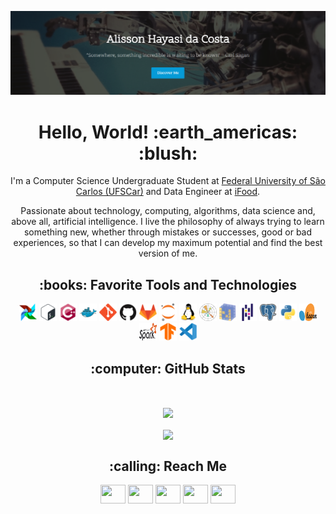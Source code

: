 ![](https://github.com/ahayasic/ahayasic/blob/main/assets/header.png)

<h1 align='center'>
  Hello, World! :earth_americas: :blush:
</h1>

<p align='center'>
  I'm a Computer Science Undergraduate Student at <a href="https://site.dc.ufscar.br/">Federal University of São Carlos (UFSCar)</a> and Data Engineer at <a href="https://www.ifood.com.br/">iFood</a>.
</p>

<p align='center'>
  Passionate about technology, computing, algorithms, data science and, above all, artificial intelligence. I live the philosophy of always trying to learn something new, whether through mistakes or successes, good or bad experiences, so that I can develop my maximum potential and find the best version of me.
</p>

<h2 align='center'>
    :books: Favorite Tools and Technologies
</h2>

<p align="center">
    <img src="https://raw.githubusercontent.com/ahayasic/ahayasic/main/assets/airflow.svg" alt="airflow" width="28" height="28"/>
    <img src="https://raw.githubusercontent.com/devicons/devicon/master/icons/bash/bash-original.svg" alt="bash" width="28" height="28"/>
    <img src="https://raw.githubusercontent.com/devicons/devicon/master/icons/cplusplus/cplusplus-original.svg" alt="cplusplus" width="28" height="28"/>
    <img src="https://raw.githubusercontent.com/devicons/devicon/master/icons/docker/docker-original.svg" alt="docker" width="28" height="28"/>
    <img src="https://raw.githubusercontent.com/devicons/devicon/master/icons/git/git-original.svg" alt="git" width="28" height="28"/>
    <img src="https://raw.githubusercontent.com/devicons/devicon/master/icons/github/github-original.svg" alt="github" width="28" height="28"/>
    <img src="https://raw.githubusercontent.com/devicons/devicon/master/icons/gitlab/gitlab-original.svg" alt="gitlab" width="28" height="28"/>
    <img src="https://raw.githubusercontent.com/devicons/devicon/master/icons/jupyter/jupyter-original.svg" alt="jupyter" width="28" height="28"/>
    <img src="https://raw.githubusercontent.com/devicons/devicon/master/icons/linux/linux-original.svg" alt="linux" width="28" height="28"/>
    <img src="https://raw.githubusercontent.com/ahayasic/ahayasic/main/assets/matplotlib.svg" alt="matplotlib" width="28" height="28"/>
    <img src="https://raw.githubusercontent.com/ahayasic/ahayasic/main/assets/numpy.png" alt="numpy" width="28" height="28"/>
    <img src="https://raw.githubusercontent.com/ahayasic/ahayasic/main/assets/pandas.png" alt="pandas" width="28" height="28"/>
    <img src="https://raw.githubusercontent.com/devicons/devicon/master/icons/postgresql/postgresql-original.svg" alt="postgresql" width="28" height="28"/>
    <img src="https://raw.githubusercontent.com/devicons/devicon/master/icons/python/python-original.svg" alt="python" width="28" height="28"/>
    <img src="https://raw.githubusercontent.com/ahayasic/ahayasic/main/assets/sklearn.svg" alt="sklearn" width="28" height="28"/>
    <img src="https://raw.githubusercontent.com/ahayasic/ahayasic/main/assets/spark.svg" alt="spark" width="28" height="28"/>
    <img src="https://raw.githubusercontent.com/devicons/devicon/master/icons/tensorflow/tensorflow-original.svg" alt="tensorflow" width="28" height="28"/>
    <img src="https://raw.githubusercontent.com/devicons/devicon/master/icons/vscode/vscode-original.svg" alt="vscode" width="28" height="28"/>
</p>

<h2 align='center'>
    :computer: GitHub Stats
</h2>
<br />
<p align="center">
    <a href="https://github.com/ahayasic/">
      <img align="center" src="https://github-readme-stats.vercel.app/api?username=ahayasic&theme=react&hide=stars&count_private=true&show_icons=true" />
    </a>
    <br /><br />
    <a href="https://github.com/ahayasic/">
      <img align="center" src="https://github-readme-stats.vercel.app/api/top-langs/?username=ahayasic&theme=react&layout=compact&hide=html,css,javascript,ruby" />
    </a>
</p>

<h2 align='center'>
  :calling: Reach Me
</h2>

<p align="center">
    <a href="https://www.linkedin.com/in/ahayasic/" target="_blank"><img align="center" src="https://camo.githubusercontent.com/c8a9c5b414cd812ad6a97a46c29af67239ddaeae08c41724ff7d945fb4c047e5/68747470733a2f2f6564656e742e6769746875622e696f2f537570657254696e7949636f6e732f696d616765732f7376672f6c696e6b6564696e2e737667" alt="" height="30" width="40" /></a>
    <a href="https://www.youtube.com/channel/UChmgccAoubilCwfkE5B3P2Q" target="_blank"><img align="center" src="https://camo.githubusercontent.com/d54e97f5edde790381f7e62b217410df33e066a0dc8f692f2fc6b25fc1768b0c/68747470733a2f2f6564656e742e6769746875622e696f2f537570657254696e7949636f6e732f696d616765732f7376672f796f75747562652e737667" alt="" height="30" width="40" /></a>
    <a href="https://ahayasic.github.io/" target="_blank"><img align="center" src="https://camo.githubusercontent.com/21863a9a063d33b20608be917f5601f309abec90ae5cf5dedea38bb6b55d11ab/68747470733a2f2f6564656e742e6769746875622e696f2f537570657254696e7949636f6e732f696d616765732f7376672f6d61696c2e737667" alt="" height="30" width="40" /></a>
  <a href="https://medium.com/@ahayasic" target="_blank"><img align="center" src="https://camo.githubusercontent.com/a583b5ce3b463c784cb87592b3da7b9b9d014d7a16adfff04b91cb1452ae4ca2/68747470733a2f2f6564656e742e6769746875622e696f2f537570657254696e7949636f6e732f696d616765732f7376672f6d656469756d2e737667" alt="" height="30" width="40" /></a>
    <a href="https://t.me/ahayasic" target="_blank"><img align="center" src="https://camo.githubusercontent.com/f4b401dd7cd9b7840fd31acafd49e151a80e4c9600bf219934461b96dd98e013/68747470733a2f2f6564656e742e6769746875622e696f2f537570657254696e7949636f6e732f696d616765732f7376672f74656c656772616d2e737667" alt="" height="30" width="40" /></a>
</p>
